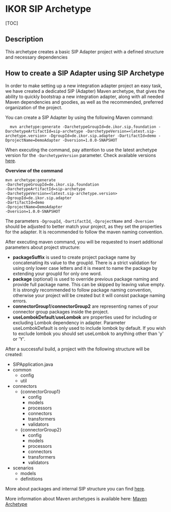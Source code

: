 # IKOR SIP Archetype

[TOC]

## Description

This archetype creates a basic SIP Adapter project with a defined structure and necessary dependencies

## How to create a SIP Adapter using SIP Archetype

In order to make setting up a new integration adapter project an easy task, we have created a dedicated SIP (Adapter) Maven archetype, that gives the ability to quickly bootstrap a new integration adapter, along with all needed Maven dependencies and goodies, as well as the recommended, preferred organization of the project.

You can create a SIP Adapter by using the following Maven command:

```shell
  mvn archetype:generate -DarchetypeGroupId=de.ikor.sip.foundation -DarchetypeArtifactId=sip-archetype -DarchetypeVersion=<latest.sip-archetype.version> -DgroupId=de.ikor.sip.adapter -DartifactId=demo -DprojectName=DemoAdapter -Dversion=1.0.0-SNAPSHOT
```


When executing the command, pay attention to use the latest archetype version for the `-DarchetypeVersion` parameter.
Check available versions [here](https://search.maven.org/search?q=de.ikor.sip.foundation).

**Overview of the command**
```shell
mvn archetype:generate
-DarchetypeGroupId=de.ikor.sip.foundation
-DarchetypeArtifactId=sip-archetype
-DarchetypeVersion=<latest.sip-archetype.version>
-DgroupId=de.ikor.sip.adapter
-DartifactId=demo
-DprojectName=DemoAdapter
-Dversion=1.0.0-SNAPSHOT
```

The parameters `-DgroupId`, `-DartifactId`, `-DprojectName` and `-Dversion` should be adjusted to better match your project,
as they set the properties for the adapter. It is recommended to follow the maven naming convention.

After executing maven command, you will be requested to insert additional parameters about project structure:

- **packageSuffix** is used to create project package name by concatenating its value to the groupId. There is a strict validation
  for using only lower case letters and it is meant to name the package by extending your groupId for only one word.
- **package** (optional) is used to override previous package naming and provide full package name. This can be skipped by leaving value empty.
  It is strongly recommended to follow package naming convention, otherwise your project will be created but it will consist
  package naming errors.
- **connectorGroup1**/**connectorGroup2** are representing names of your connector group packages inside the project.
- **useLombokDefault**/**useLombok** are properties used for including or excluding Lombok dependency in adapter.
  Parameter useLombokDefault is only used to include lombok by default. If you wish to exclude lombok you should set 
  useLombok to anything other than 'y' or 'Y'.

After a successful build, a project with the following structure will be created:

- SIPApplication.java
- common
  - config
  - util
- connectors
  - {connectorGroup1}
    - config
    - models
    - processors
    - connectors
    - transformers
    - validators
  - {connectorGroup2}
    - config
    - models
    - processors
    - connectors
    - transformers
    - validators
- scenarios
  - models
  - definitions
    

More about packages and internal SIP structure you can find [here](./README.md).

More information about Maven archetypes is available here:
[Maven Archetype](https://maven.apache.org/guides/introduction/introduction-to-archetypes.html)
